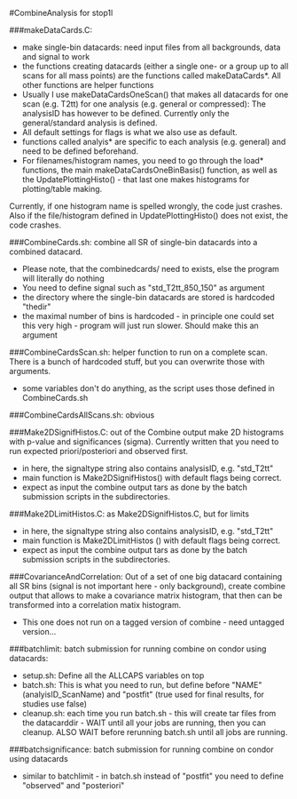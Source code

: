 #CombineAnalysis for stop1l

###makeDataCards.C:
- make single-bin datacards: need input files from all backgrounds, data and signal to work
- the functions creating datacards (either a single one- or a group up to all scans for all mass points) are the functions called makeDataCards*.
All other functions are helper functions
- Usually I use makeDataCardsOneScan() that makes all datacards for one scan (e.g. T2tt) for one analysis (e.g. general or compressed): The analysisID has however to be defined. Currently only the general/standard analysis is defined.
- All default settings for flags is what we also use as default.
- functions called analyis* are specific to each analysis (e.g. general) and need to be defined beforehand.
- For filenames/histogram names, you need to go through the load* functions, the main makeDataCardsOneBinBasis() function, as well as the UpdatePlottingHisto() - that last one makes histograms for plotting/table making.

Currently, if one histogram name is spelled wrongly, the code just crashes.
Also if the file/histogram defined in UpdatePlottingHisto() does not exist, the code crashes.


###CombineCards.sh:
combine all SR of single-bin datacards into a combined datacard.
- Please note, that the combinedcards/ need to exists, else the program will literally do nothing
- You need to define signal such as "std_T2tt_850_150" as argument
- the directory where the single-bin datacards are stored is hardcoded "thedir"
- the maximal number of bins is hardcoded - in principle one could set this very high - program will just run slower. Should make this an argument

###CombineCardsScan.sh:
helper function to run on a complete scan. There is a bunch of hardcoded stuff, but you can overwrite those with arguments.
- some variables don't do anything, as the script uses those defined in CombineCards.sh

###CombineCardsAllScans.sh:
obvious

###Make2DSignifHistos.C:
out of the Combine output make 2D histograms with p-value and significances (sigma). Currently written that you need to run expected priori/posteriori and observed first.
- in here, the signaltype string also contains analysisID, e.g. "std_T2tt"
- main function is Make2DSignifHistos() with default flags being correct.
- expect as input the combine output tars as done by the batch submission scripts in the subdirectories.

###Make2DLimitHistos.C:
as Make2DSignifHistos.C, but for limits
- in here, the signaltype string also contains analysisID, e.g. "std_T2tt"
- main function is Make2DLimitHistos () with default flags being correct.
- expect as input the combine output tars as done by the batch submission scripts in the subdirectories.

###CovarianceAndCorrelation:
Out of a set of one big datacard containing all SR bins (signal is not important here - only background), create combine output that allows to make a covariance matrix histogram, that then can be transformed into a correlation matix histogram.
- This one does not run on a tagged version of combine - need untagged version...

###batchlimit:
batch submission for running combine on condor using datacards:
- setup.sh: Define all the ALLCAPS variables on top
- batch.sh: This is what you need to run, but define before "NAME" (analyisID_ScanName) and "postfit" (true used for final results, for studies use false)
- cleanup.sh: each time you run batch.sh - this will create tar files from the datacarddir - WAIT until all your jobs are running, then you can cleanup.
ALSO WAIT before rerunning batch.sh until all jobs are running.

###batchsignificance:
batch submission for running combine on condor using datacards
- similar to batchlimit - in batch.sh instead of "postfit" you need to define "observed" and "posteriori"
